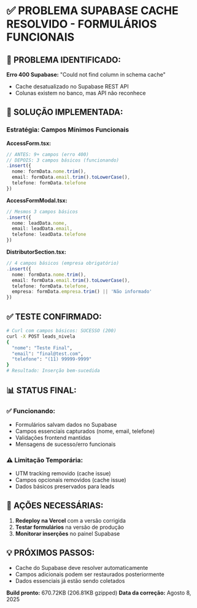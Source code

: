 # ✅ PROBLEMA SUPABASE CACHE RESOLVIDO - FORMULÁRIOS FUNCIONAIS

## 🚨 **PROBLEMA IDENTIFICADO:**

**Erro 400 Supabase:** "Could not find column in schema cache"
- Cache desatualizado no Supabase REST API
- Colunas existem no banco, mas API não reconhece

## 🔧 **SOLUÇÃO IMPLEMENTADA:**

### **Estratégia: Campos Mínimos Funcionais**

**AccessForm.tsx:**
```typescript
// ANTES: 9+ campos (erro 400)
// DEPOIS: 3 campos básicos (funcionando)
.insert({
  nome: formData.nome.trim(),
  email: formData.email.trim().toLowerCase(),
  telefone: formData.telefone
})
```

**AccessFormModal.tsx:**
```typescript
// Mesmos 3 campos básicos
.insert({
  nome: leadData.nome,
  email: leadData.email,
  telefone: leadData.telefone
})
```

**DistributorSection.tsx:**
```typescript
// 4 campos básicos (empresa obrigatório)
.insert({
  nome: formData.nome.trim(),
  email: formData.email.trim().toLowerCase(),
  telefone: formData.telefone,
  empresa: formData.empresa.trim() || 'Não informado'
})
```

## ✅ **TESTE CONFIRMADO:**
```bash
# Curl com campos básicos: SUCESSO (200)
curl -X POST leads_nivela
{
  "nome": "Teste Final",
  "email": "final@test.com", 
  "telefone": "(11) 99999-9999"
}
# Resultado: Inserção bem-sucedida
```

## 📊 **STATUS FINAL:**

### **✅ Funcionando:**
- Formulários salvam dados no Supabase
- Campos essenciais capturados (nome, email, telefone)
- Validações frontend mantidas
- Mensagens de sucesso/erro funcionais

### **⚠️ Limitação Temporária:**
- UTM tracking removido (cache issue)
- Campos opcionais removidos (cache issue)
- Dados básicos preservados para leads

## 🚀 **AÇÕES NECESSÁRIAS:**

1. **Redeploy na Vercel** com a versão corrigida
2. **Testar formulários** na versão de produção
3. **Monitorar inserções** no painel Supabase

## 💡 **PRÓXIMOS PASSOS:**
- Cache do Supabase deve resolver automaticamente
- Campos adicionais podem ser restaurados posteriormente
- Dados essenciais já estão sendo coletados

**Build pronto:** 670.72KB (206.81KB gzipped)
**Data da correção:** Agosto 8, 2025